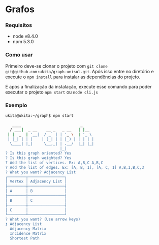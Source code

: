 # Grafos

### Requisitos
* node v8.4.0
* npm 5.3.0

### Como usar

Primeiro deve-se clonar o projeto com `git clone git@github.com:ukita/graph-unisul.git`. Após isso entre no diretório e execute o `npm install` para instalar as dependências do projeto.

E após a finalização da instalação, execute esse comando para poder executar o projeto `npm start` ou `node cli.js`

### Exemplo

```BASH
ukita@ukita:~/graph$ npm start

   ____                          _
  / ___|  _ __    __ _   _ __   | |__
 | |  _  | '__|  / _` | | '_ \  | '_ \
 | |_| | | |    | (_| | | |_) | | | | |
  \____| |_|     \__,_| | .__/  |_| |_|
                        |_|
? Is this graph oriented? Yes
? Is this graph weighted? Yes
? Add the list of vertices. Ex: A,B,C A,B,C
? Add the list of edges. Ex: [A, B, 1], [A, C, 1] A,B,1,B,C,3
? What you want? Adjacency List
┌────────┬────────────────┐
│ Vertex │ Adjacency List │
├────────┼────────────────┤
│ A      │ B              │
├────────┼────────────────┤
│ B      │ C              │
├────────┼────────────────┤
│ C      │                │
└────────┴────────────────┘
? What you want? (Use arrow keys)
❯ Adjacency List
  Adjacency Matrix
  Incidence Matrix
  Shortest Path

```
